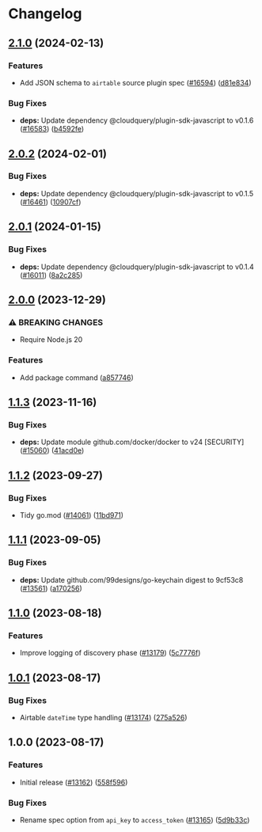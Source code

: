 # Changelog

## [2.1.0](https://github.com/cloudquery/cloudquery/compare/plugins-source-airtable-v2.0.2...plugins-source-airtable-v2.1.0) (2024-02-13)


### Features

* Add JSON schema to `airtable` source plugin spec ([#16594](https://github.com/cloudquery/cloudquery/issues/16594)) ([d81e834](https://github.com/cloudquery/cloudquery/commit/d81e834dc1c52bb5c3806f95c6cc2fe2c7800332))


### Bug Fixes

* **deps:** Update dependency @cloudquery/plugin-sdk-javascript to v0.1.6 ([#16583](https://github.com/cloudquery/cloudquery/issues/16583)) ([b4592fe](https://github.com/cloudquery/cloudquery/commit/b4592fe4a09c4d2f0428ba948d4eeadd0a1f0cd3))

## [2.0.2](https://github.com/cloudquery/cloudquery/compare/plugins-source-airtable-v2.0.1...plugins-source-airtable-v2.0.2) (2024-02-01)


### Bug Fixes

* **deps:** Update dependency @cloudquery/plugin-sdk-javascript to v0.1.5 ([#16461](https://github.com/cloudquery/cloudquery/issues/16461)) ([10907cf](https://github.com/cloudquery/cloudquery/commit/10907cf0e5533cd0829c05486fea2d89694ab1fe))

## [2.0.1](https://github.com/cloudquery/cloudquery/compare/plugins-source-airtable-v2.0.0...plugins-source-airtable-v2.0.1) (2024-01-15)


### Bug Fixes

* **deps:** Update dependency @cloudquery/plugin-sdk-javascript to v0.1.4 ([#16011](https://github.com/cloudquery/cloudquery/issues/16011)) ([8a2c285](https://github.com/cloudquery/cloudquery/commit/8a2c285c4dac39dc1a42d67575be90428c515aff))

## [2.0.0](https://github.com/cloudquery/cloudquery/compare/plugins-source-airtable-v1.1.3...plugins-source-airtable-v2.0.0) (2023-12-29)


### ⚠ BREAKING CHANGES

* Require Node.js 20

### Features

* Add package command ([a857746](https://github.com/cloudquery/cloudquery/commit/a857746fa17e24ee8cbab03e4cee1e26dbbd614b))

## [1.1.3](https://github.com/cloudquery/cloudquery/compare/plugins-source-airtable-v1.1.2...plugins-source-airtable-v1.1.3) (2023-11-16)


### Bug Fixes

* **deps:** Update module github.com/docker/docker to v24 [SECURITY] ([#15060](https://github.com/cloudquery/cloudquery/issues/15060)) ([41acd0e](https://github.com/cloudquery/cloudquery/commit/41acd0e4ac63221e90cca89a7137a8685692267d))

## [1.1.2](https://github.com/cloudquery/cloudquery/compare/plugins-source-airtable-v1.1.1...plugins-source-airtable-v1.1.2) (2023-09-27)


### Bug Fixes

* Tidy go.mod ([#14061](https://github.com/cloudquery/cloudquery/issues/14061)) ([11bd971](https://github.com/cloudquery/cloudquery/commit/11bd971f6a0089c92e47af6be24f552b2d920f21))

## [1.1.1](https://github.com/cloudquery/cloudquery/compare/plugins-source-airtable-v1.1.0...plugins-source-airtable-v1.1.1) (2023-09-05)


### Bug Fixes

* **deps:** Update github.com/99designs/go-keychain digest to 9cf53c8 ([#13561](https://github.com/cloudquery/cloudquery/issues/13561)) ([a170256](https://github.com/cloudquery/cloudquery/commit/a17025657e92b017fe3c8bd37abfaa2354e6e818))

## [1.1.0](https://github.com/cloudquery/cloudquery/compare/plugins-source-airtable-v1.0.1...plugins-source-airtable-v1.1.0) (2023-08-18)


### Features

* Improve logging of discovery phase ([#13179](https://github.com/cloudquery/cloudquery/issues/13179)) ([5c7776f](https://github.com/cloudquery/cloudquery/commit/5c7776f332bc6a257f216b22a1fceefbca46357b))

## [1.0.1](https://github.com/cloudquery/cloudquery/compare/plugins-source-airtable-v1.0.0...plugins-source-airtable-v1.0.1) (2023-08-17)


### Bug Fixes

* Airtable `dateTime` type handling ([#13174](https://github.com/cloudquery/cloudquery/issues/13174)) ([275a526](https://github.com/cloudquery/cloudquery/commit/275a526ea19fb166df816a22f0818188365c4a65))

## 1.0.0 (2023-08-17)


### Features

* Initial release ([#13162](https://github.com/cloudquery/cloudquery/issues/13162)) ([558f596](https://github.com/cloudquery/cloudquery/commit/558f596a2c4868413b978a5c2a575e8654e617f9))


### Bug Fixes

* Rename spec option from `api_key` to `access_token` ([#13165](https://github.com/cloudquery/cloudquery/issues/13165)) ([5d9b33c](https://github.com/cloudquery/cloudquery/commit/5d9b33c6f706360f138788b350b52c9d8c205ae4))
